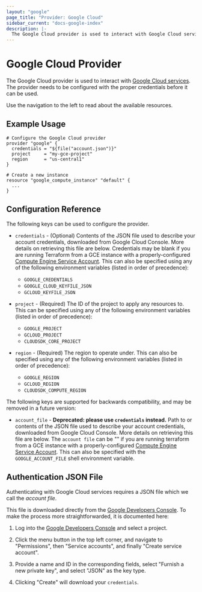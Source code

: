 ```yaml
---
layout: "google"
page_title: "Provider: Google Cloud"
sidebar_current: "docs-google-index"
description: |-
  The Google Cloud provider is used to interact with Google Cloud services. The provider needs to be configured with the proper credentials before it can be used.
---
```


# Google Cloud Provider

The Google Cloud provider is used to interact with
[Google Cloud services](https://cloud.google.com/). The provider needs
to be configured with the proper credentials before it can be used.

Use the navigation to the left to read about the available resources.

## Example Usage

```
# Configure the Google Cloud provider
provider "google" {
  credentials = "${file("account.json")}"
  project     = "my-gce-project"
  region      = "us-central1"
}

# Create a new instance
resource "google_compute_instance" "default" {
  ...
}
```

## Configuration Reference

The following keys can be used to configure the provider.

* `credentials` - (Optional) Contents of the JSON file used to describe your
  account credentials, downloaded from Google Cloud Console. More details on
  retrieving this file are below. Credentials may be blank if you are running
  Terraform from a GCE instance with a properly-configured [Compute Engine
  Service Account](https://cloud.google.com/compute/docs/authentication). This
  can also be specified using any of the following environment variables
  (listed in order of precedence):

    * `GOOGLE_CREDENTIALS`
    * `GOOGLE_CLOUD_KEYFILE_JSON`
    * `GCLOUD_KEYFILE_JSON`

* `project` - (Required) The ID of the project to apply any resources to.  This
  can be specified using any of the following environment variables (listed in
  order of precedence):

    * `GOOGLE_PROJECT`
    * `GCLOUD_PROJECT`
    * `CLOUDSDK_CORE_PROJECT`

* `region` - (Required) The region to operate under. This can also be specified
  using any of the following environment variables (listed in order of
  precedence):

    * `GOOGLE_REGION`
    * `GCLOUD_REGION`
    * `CLOUDSDK_COMPUTE_REGION`

The following keys are supported for backwards compatibility, and may be
removed in a future version:

* `account_file` - __Deprecated: please use `credentials` instead.__
  Path to or contents of the JSON file used to describe your
  account credentials, downloaded from Google Cloud Console. More details on
  retrieving this file are below. The `account file` can be "" if you are running
  terraform from a GCE instance with a properly-configured [Compute Engine
  Service Account](https://cloud.google.com/compute/docs/authentication). This
  can also be specified with the `GOOGLE_ACCOUNT_FILE` shell environment
  variable.


## Authentication JSON File

Authenticating with Google Cloud services requires a JSON
file which we call the _account file_.

This file is downloaded directly from the
[Google Developers Console](https://console.developers.google.com). To make
the process more straightforwarded, it is documented here:

1. Log into the [Google Developers Console](https://console.developers.google.com)
   and select a project.

2. Click the menu button in the top left corner, and navigate to "Permissions",
   then "Service accounts", and finally "Create service account".

3. Provide a name and ID in the corresponding fields, select
   "Furnish a new private key", and select "JSON" as the key type.

4. Clicking "Create" will download your `credentials`.
